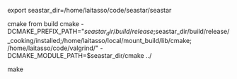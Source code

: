 export seastar_dir=/home/laitasso/code/seastar/seastar

cmake from build
cmake -DCMAKE_PREFIX_PATH="$seastar_dir/build/release;$seastar_dir/build/release/_cooking/installed;/home/laitasso/local/mount_build/lib/cmake; /home/laitasso/code/valgrind/" -DCMAKE_MODULE_PATH=$seastar_dir/cmake ../

make
